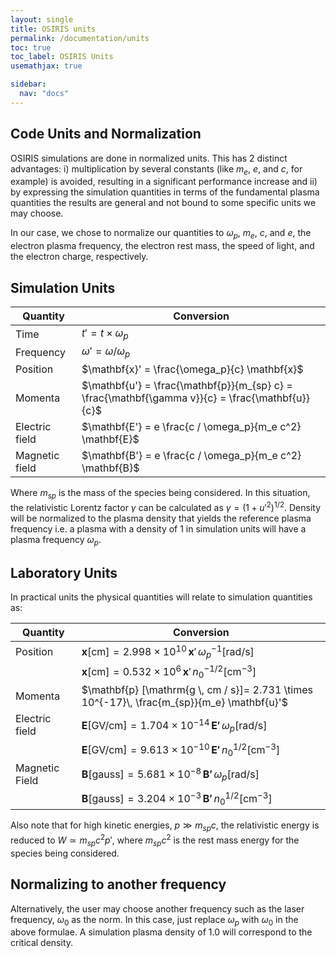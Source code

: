 ```yaml
---
layout: single
title: OSIRIS units
permalink: /documentation/units
toc: true
toc_label: OSIRIS Units
usemathjax: true

sidebar:
  nav: "docs"
---
```


## Code Units and Normalization

OSIRIS simulations are done in normalized units. This has 2 distinct advantages: i) multiplication by several constants (like $m_e$, $e$, and $c$, for example) is avoided, resulting in a significant performance increase and ii) by expressing the simulation quantities in terms of the fundamental plasma quantities the results are general and not bound to some specific units we may choose.

In our case, we chose to normalize our quantities to $\omega_p$, $m_e$, $c$, and $e$, the electron plasma frequency, the electron rest mass, the speed of light, and the electron charge, respectively.

## Simulation Units

| Quantity       | Conversion                                                                                        |
|----------------|---------------------------------------------------------------------------------------------------|
| Time           | $t' = t \times \omega_p$                                                                          |
| Frequency      | $\omega' = \omega / \omega_p$                                                                     |
| Position       | $\mathbf{x}' = \frac{\omega_p}{c} \mathbf{x}$                                                     |
| Momenta        | $\mathbf{u'} = \frac{\mathbf{p}}{m_{sp} c} = \frac{\mathbf{\gamma v}}{c} = \frac{\mathbf{u}} {c}$ |
| Electric field | $\mathbf{E'} = e \frac{c / \omega_p}{m_e c^2} \mathbf{E}$                                         |
| Magnetic field | $\mathbf{B'} = e \frac{c / \omega_p}{m_e c^2} \mathbf{B}$                                         |

Where $m_{sp}$ is the mass of the species being considered. In this situation, the relativistic Lorentz factor $\gamma$ can be calculated as $\gamma = (1 + u'^2)^{1/2}$. Density will be normalized to the plasma density that yields the reference plasma frequency i.e. a plasma with a density of 1 in simulation units will have a plasma frequency $\omega_p$.

## Laboratory Units

In practical units the physical quantities will relate to simulation quantities as:

| Quantity       | Conversion                                                                                             |
|----------------|--------------------------------------------------------------------------------------------------------|
| Position       | $\mathbf{x} [\mathrm{cm}]=  2.998 \times 10^{10}\, \mathbf{x}' \, \omega_p ^{-1} [\mathrm{rad / s}]$   |
|                | $\mathbf{x} [\mathrm{cm}]=  0.532 \times 10^{6}\, \mathbf{x}' \, n_0^{-1/2} [\mathrm{cm} ^{-3}]$       |
| Momenta        | $\mathbf{p} [\mathrm{g \, cm / s}]=  2.731 \times 10^{-17}\, \frac{m_{sp}}{m_e} \mathbf{u}'$           |
| Electric field | $\mathbf{E} [\mathrm{GV/cm}] = 1.704 \times 10 ^{-14}\, \mathbf{E'} \, \omega_p [\mathrm{rad / s}]$    |
|                | $\mathbf{E} [\mathrm{GV/cm}] = 9.613 \times 10 ^{-10}\, \mathbf{E'} \, n_0 ^{1/2} [\mathrm{cm} ^{-3}]$ |
| Magnetic Field | $\mathbf{B} [\mathrm{gauss}] = 5.681 \times 10 ^{-8}\, \mathbf{B'} \, \omega_p [\mathrm{rad / s}]$     |
|                | $\mathbf{B} [\mathrm{gauss}] = 3.204 \times 10 ^{-3}\, \mathbf{B'} \, n_0 ^{1/2} [\mathrm{cm} ^{-3}]$  |

Also note that for high kinetic energies, $p \gg m_{sp} c$, the relativistic energy is reduced to $W \simeq m_{sp} c^2 p'$, where $m_{sp} c^2$ is the rest mass energy for the species being considered.

## Normalizing to another frequency

Alternatively, the user may choose another frequency such as the laser frequency, $\omega_0$ as the norm. In this case, just replace $\omega_p$ with $\omega_0$ in the above formulae. A simulation plasma density of 1.0 will correspond to the critical density.

